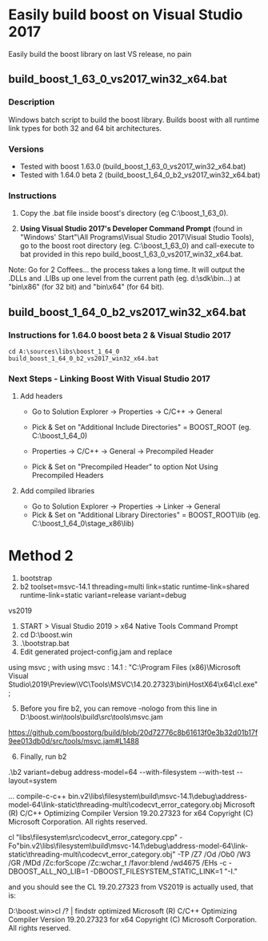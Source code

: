 # Easily build boost on Visual Studio 2017
Easily build the boost library on last VS release, no pain

## build_boost_1_63_0_vs2017_win32_x64.bat

### Description
Windows batch script to build the boost library.
Builds boost with all runtime link types for both 32 and 64 bit architectures.

### Versions
- Tested with boost 1.63.0 (build_boost_1_63_0_vs2017_win32_x64.bat)
- Tested with 1.64.0 beta 2 (build_boost_1_64_0_b2_vs2017_win32_x64.bat)

### Instructions
1. Copy the .bat file inside boost's directory (eg C:\boost_1_63_0).

2. **Using Visual Studio 2017's Developer Command Prompt** (found in "Windows' Start"\All Programs\Visual Studio 2017\Visual Studio Tools), go to the boost root directory (eg. C:\boost_1_63_0) and call-execute to bat provided in this repo build_boost_1_63_0_vs2017_win32_x64.bat.

Note: Go for 2 Coffees... the process takes a long time.
It will output the .DLLs and .LIBs up one level from the current path (eg. d:\sdk\bin...) at "bin\x86" (for 32 bit) and "bin\x64" (for 64 bit).

## build_boost_1_64_0_b2_vs2017_win32_x64.bat
### Instructions for 1.64.0 boost beta 2 & Visual Studio 2017

```shell
cd A:\sources\libs\boost_1_64_0
build_boost_1_64_0_b2_vs2017_win32_x64.bat
```

### Next Steps - Linking Boost With Visual Studio 2017
1. Add headers
	- Go to Solution Explorer -> Properties -> C/C++ -> General
	- Pick & Set on "Additional Include Directories" = BOOST_ROOT (eg. C:\boost_1_64_0)

	- Properties -> C/C++ -> General -> Precompiled Header
	- Pick & Set on "Precompiled Header" to option Not Using Precompiled Headers

2. Add compiled libraries
	- Go to Solution Explorer -> Properties -> Linker -> General
	- Pick & Set on "Additional Library Directories" = BOOST_ROOT\lib (eg. C:\boost_1_64_0\stage_x86\lib)


# Method 2
1. bootstrap
2. b2 toolset=msvc-14.1 threading=multi link=static runtime-link=shared runtime-link=static variant=release variant=debug


vs2019

1. START > Visual Studio 2019 > x64 Native Tools Command Prompt 
2. cd  D:\boost.win 
3. .\bootstrap.bat 
4. Edit generated project-config.jam and replace 

using msvc ; 
with 
using msvc : 14.1 : "C:\\Program Files (x86)\\Microsoft Visual 
Studio\\2019\\Preview\\VC\\Tools\\MSVC\\14.20.27323\\bin\\HostX64\\x64\\cl.exe" 
; 

5. Before you fire b2, you can remove -nologo from this line in 
D:\boost.win\tools\build\src\tools\msvc.jam 

https://github.com/boostorg/build/blob/20d72776c8b61613f0e3b32d01b17f9ee013db0d/src/tools/msvc.jam#L1488

6. Finally, run b2 

.\b2 variant=debug address-model=64 --with-filesystem --with-test 
--layout=system 

... 
compile-c-c++ bin.v2\libs\filesystem\build\msvc-14.1\debug\address-model-64\link-static\threading-multi\codecvt_error_category.obj 
Microsoft (R) C/C++ Optimizing Compiler Version 19.20.27323 for x64 
Copyright (C) Microsoft Corporation.  All rights reserved. 

cl "libs\filesystem\src\codecvt_error_category.cpp" 
-Fo"bin.v2\libs\filesystem\build\msvc-14.1\debug\address-model-64\link-static\threading-multi\codecvt_error_category.obj" 
   -TP /Z7 /Od /Ob0 /W3 /GR /MDd /Zc:forScope /Zc:wchar_t /favor:blend 
/wd4675 /EHs -c 
   -DBOOST_ALL_NO_LIB=1 
   -DBOOST_FILESYSTEM_STATIC_LINK=1 
   "-I." 

and you should see the CL 19.20.27323 from VS2019 is actually used, that is: 


D:\boost.win>cl /? | findstr optimized 
Microsoft (R) C/C++ Optimizing Compiler Version 19.20.27323 for x64 
Copyright (C) Microsoft Corporation.  All rights reserved. 

